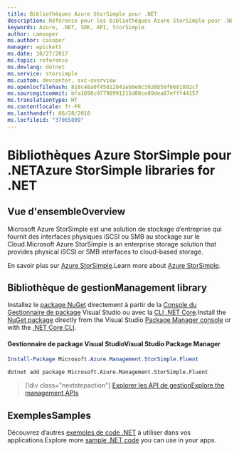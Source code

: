 ```yaml
---
title: Bibliothèques Azure StorSimple pour .NET
description: Référence pour les bibliothèques Azure StorSimple pour .NET
keywords: Azure, .NET, SDK, API, StorSimple
author: camsoper
ms.author: casoper
manager: wpickett
ms.date: 10/27/2017
ms.topic: reference
ms.devlang: dotnet
ms.service: storsimple
ms.custom: devcenter, svc-overview
ms.openlocfilehash: 818c48a0f45812841eb0e8c3928b59f6681892cf
ms.sourcegitcommit: bfa1898c97798991215d08ce89dea87efff44157
ms.translationtype: HT
ms.contentlocale: fr-FR
ms.lasthandoff: 06/28/2018
ms.locfileid: "37065899"
---
```

# <a name="azure-storsimple-libraries-for-net"></a><span data-ttu-id="f5dd5-104">Bibliothèques Azure StorSimple pour .NET</span><span class="sxs-lookup"><span data-stu-id="f5dd5-104">Azure StorSimple libraries for .NET</span></span>

## <a name="overview"></a><span data-ttu-id="f5dd5-105">Vue d'ensemble</span><span class="sxs-lookup"><span data-stu-id="f5dd5-105">Overview</span></span>

<span data-ttu-id="f5dd5-106">Microsoft Azure StorSimple est une solution de stockage d’entreprise qui fournit des interfaces physiques iSCSI ou SMB au stockage sur le Cloud.</span><span class="sxs-lookup"><span data-stu-id="f5dd5-106">Microsoft Azure StorSimple is an enterprise storage solution that provides physical iSCSI or SMB interfaces to cloud-based storage.</span></span> 

<span data-ttu-id="f5dd5-107">En savoir plus sur [Azure StorSimple](/azure/storsimple/).</span><span class="sxs-lookup"><span data-stu-id="f5dd5-107">Learn more about [Azure StorSimple](/azure/storsimple/).</span></span>    

## <a name="management-library"></a><span data-ttu-id="f5dd5-108">Bibliothèque de gestion</span><span class="sxs-lookup"><span data-stu-id="f5dd5-108">Management library</span></span>

<span data-ttu-id="f5dd5-109">Installez le [package NuGet](https://www.nuget.org/packages/Microsoft.Azure.Management.StorSimple.Fluent) directement à partir de la [Console du Gestionnaire de package][PackageManager] Visual Studio ou avec la [CLI .NET Core][DotNetCLI].</span><span class="sxs-lookup"><span data-stu-id="f5dd5-109">Install the [NuGet package](https://www.nuget.org/packages/Microsoft.Azure.Management.StorSimple.Fluent) directly from the Visual Studio [Package Manager console][PackageManager] or with the [.NET Core CLI][DotNetCLI].</span></span>

#### <a name="visual-studio-package-manager"></a><span data-ttu-id="f5dd5-110">Gestionnaire de package Visual Studio</span><span class="sxs-lookup"><span data-stu-id="f5dd5-110">Visual Studio Package Manager</span></span>

```powershell
Install-Package Microsoft.Azure.Management.StorSimple.Fluent
```

```bash
dotnet add package Microsoft.Azure.Management.StorSimple.Fluent
```

> [!div class="nextstepaction"]
> [<span data-ttu-id="f5dd5-111">Explorer les API de gestion</span><span class="sxs-lookup"><span data-stu-id="f5dd5-111">Explore the management APIs</span></span>](/dotnet/api/overview/azure/monitor/management)

## <a name="samples"></a><span data-ttu-id="f5dd5-112">Exemples</span><span class="sxs-lookup"><span data-stu-id="f5dd5-112">Samples</span></span>

<span data-ttu-id="f5dd5-113">Découvrez d’autres [exemples de code .NET](https://azure.microsoft.com/resources/samples/?platform=dotnet) à utiliser dans vos applications.</span><span class="sxs-lookup"><span data-stu-id="f5dd5-113">Explore more [sample .NET code](https://azure.microsoft.com/resources/samples/?platform=dotnet) you can use in your apps.</span></span>

[PackageManager]: https://docs.microsoft.com/nuget/tools/package-manager-console
[DotNetCLI]: https://docs.microsoft.com/dotnet/core/tools/dotnet-add-package